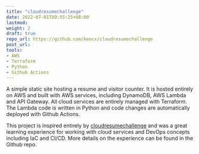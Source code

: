 ```yaml
---
title: "cloudresumechallenge"
date: 2022-07-01T09:55:25+08:00
lastmod:
weight: 2
draft: true
repo_url: https://github.com/kencx/cloudresumechallenge
post_url:
tools:
- AWS
- Terraform
- Python
- Github Actions
---
```


A simple static site hosting a resume and visitor counter. It is hosted entirely
on AWS and built with AWS services, including DynamoDB, AWS Lambda and API
Gateway. All cloud services are entirely managed with Terraform. The Lambda code
is written in Python and code changes are automatically deployed with Github
Actions.

This project is inspired entirely by
[cloudresumechallenge](https://cloudresumechallenge.dev/) and was a great
learning experience for working with cloud services and DevOps concepts
including IaC and CI/CD. More details on the experience can be found in the
Github repo.
